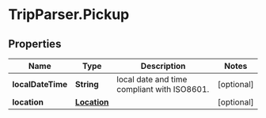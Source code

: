 # TripParser.Pickup

## Properties

Name | Type | Description | Notes
------------ | ------------- | ------------- | -------------
**localDateTime** | **String** | local date and time compliant with ISO8601. | [optional] 
**location** | [**Location**](Location.md) |  | [optional] 


